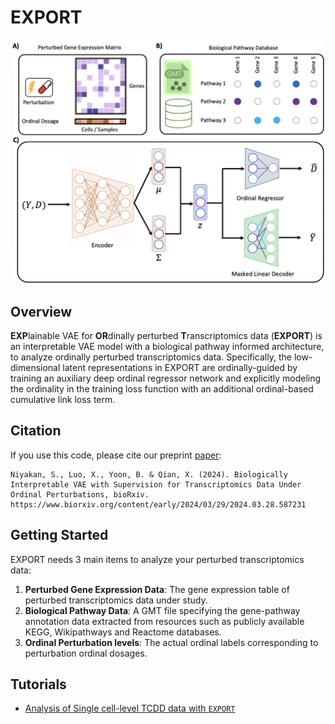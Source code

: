 # EXPORT
![GitHub Logo](/Miscel/Fig1.png)
## Overview
**EXP**lainable VAE for **OR**dinally perturbed **T**ranscriptomics data (**EXPORT**) is  an interpretable VAE model with a
biological pathway informed architecture, to analyze ordinally perturbed transcriptomics data. Specifically, the low-dimensional latent representations in EXPORT are
ordinally-guided by training an auxiliary deep ordinal regressor network and explicitly modeling the ordinality in the training loss function with an additional ordinal-based
cumulative link loss term.

## Citation

If you use this code, please cite our preprint [paper](https://www.biorxiv.org/content/10.1101/2024.03.28.587231v1):

```
Niyakan, S., Luo, X., Yoon, B. & Qian, X. (2024). Biologically Interpretable VAE with Supervision for Transcriptomics Data Under Ordinal Perturbations, bioRxiv. https://www.biorxiv.org/content/early/2024/03/29/2024.03.28.587231
```
## Getting Started
EXPORT needs 3 main items to analyze your perturbed transcriptomics data:

1.  **Perturbed Gene Expression Data**: The gene expression table of perturbed transcriptomics data under study.
1.  **Biological Pathway Data**: A GMT file specifying the gene-pathway annotation data extracted from resources such as publicly available KEGG, Wikipathways and Reactome databases.
1.  **Ordinal Perturbation levels**: The actual ordinal labels corresponding to perturbation ordinal dosages. 


## Tutorials
- [Analysis of Single cell-level TCDD data with `EXPORT`](https://github.com/namini94/EXPORT/blob/main/Tutorials/TCDD/TCDD-tutorial.md)




